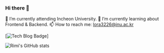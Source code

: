 ### Hi there 👋

<!--
**rimi3226/rimi3226** is a ✨ _special_ ✨ repository because its `README.md` (this file) appears on your GitHub profile.

Here are some ideas to get you started:

- 🔭 I’m currently working on ...
- 🌱 I’m currently learning ...
- 👯 I’m looking to collaborate on ...
- 🤔 I’m looking for help with ...
- 💬 Ask me about ...
- 📫 How to reach me: ...
- 😄 Pronouns: ...
- ⚡ Fun fact: ...
-->

🔭 I’m currently attending Incheon University.
🌱 I’m currently learning about Frontend & Backend.
📫 How to reach me: lora3226@inu.ac.kr

 [![Tech Blog Badge](http://img.shields.io/badge/-Tech%20blog-black?style=flat-square&logo=Tistory&link=https://hasumang.tistory.com/)]

![Rimi's GitHub stats](https://github-readme-stats.vercel.app/api?username=rimi3226&show_icons=true&theme=radical)

